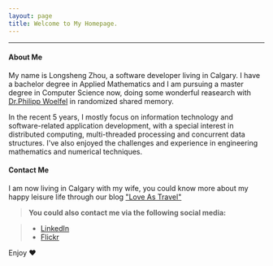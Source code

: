```yaml
---
layout: page
title: Welcome to My Homepage. 
---
```


-------------------

#### <i class="icon-pencil"></i> About Me

My name is Longsheng Zhou, a software developer living in Calgary.  I have a bachelor degree in Applied Mathematics and I am pursuing a master degree in Computer Science now, doing some wonderful reasearch with [Dr.Philipp Woelfel](http://pages.cpsc.ucalgary.ca/~woelfel/) in randomized shared memory.

In the recent 5 years, I mostly focus on information technology and software-related application development, with a special interest in distributed computing, multi-threaded processing and concurrent data structures. I've also enjoyed the challenges and experience in engineering mathematics and numerical techniques.

#### <i class="icon-pencil"></i> Contact Me

I am now living in Calgary with my wife, you could know more about my happy leisure life through our blog ["Love As Travel"](http://loveastravel.github.io/about/)

> **You could also contact me via the following social media:**

> - [LinkedIn](https://ca.linkedin.com/in/longshengzhou)
> - [Flickr](https://www.flickr.com/photos/lszhou)

Enjoy ♥
